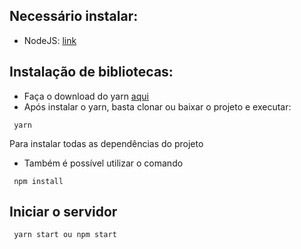 ## Necessário instalar:
- NodeJS: [link](https://nodejs.org/en/download/)

## Instalação de bibliotecas:

-   Faça o download do yarn [aqui](https://classic.yarnpkg.com/en/docs/install#windows-stable)
-   Após instalar o yarn, basta clonar ou baixar  o projeto e executar:
```shell
 yarn 
```
Para instalar todas as dependências do projeto

- Também é possível utilizar o comando 
```shell
 npm install
```
## Iniciar o servidor

```shell
 yarn start ou npm start
```

